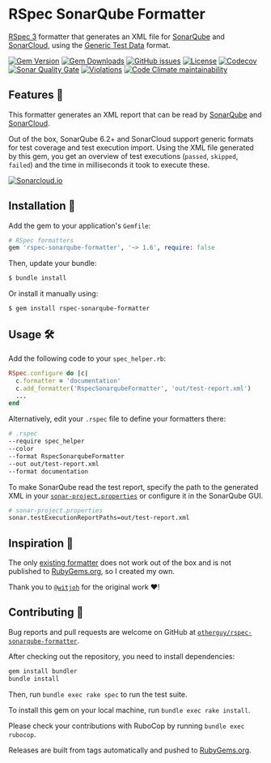 # RSpec SonarQube Formatter

[RSpec 3](https://rspec.info/) formatter that generates an XML file for [SonarQube](https://www.sonarqube.org/) and
[SonarCloud][sonarcloud]️, using the [Generic Test Data](https://docs.sonarqube.org/latest/analysis/generic-test/) format.

[![Gem Version](https://img.shields.io/gem/v/rspec-sonarqube-formatter?style=for-the-badge&logo=rubygems&logoColor=aaa&color=367cd3)][rubygems]
[![Gem Downloads](https://img.shields.io/gem/dt/rspec-sonarqube-formatter?style=for-the-badge&logo=ruby&logoColor=aaa&color=367cd3)][rubygems]
[![GitHub issues](https://img.shields.io/github/issues/otherguy/rspec-sonarqube-formatter?style=for-the-badge&logo=github)][issues]
[![License](https://img.shields.io/github/license/otherguy/rspec-sonarqube-formatter?style=for-the-badge&logo=readthedocs&logoColor=aaa)][license]
[![Codecov](https://img.shields.io/codecov/c/github/otherguy/rspec-sonarqube-formatter?style=for-the-badge&logo=codecov&logoColor=aaa)][codecov]
[![Sonar Quality Gate](https://img.shields.io/sonar/quality_gate/otherguy_rspec-sonarqube-formatter?server=https%3A%2F%2Fsonarcloud.io&style=for-the-badge&logo=sonarcloud&logoColor=aaa)][sonarcloud]
[![Violations](https://img.shields.io/sonar/violations/otherguy_rspec-sonarqube-formatter?server=https%3A%2F%2Fsonarcloud.io&format=short&style=for-the-badge&logo=sonarcloud&logoColor=aaa)][sonarcloud]
[![Code Climate maintainability](https://img.shields.io/codeclimate/maintainability/otherguy/rspec-sonarqube-formatter?style=for-the-badge&logo=codeclimate)][codeclimate]


## Features 🌈

This formatter generates an XML report that can be read by [SonarQube](https://www.sonarqube.org/) and [SonarCloud][sonarcloud]️.

Out of the box, SonarQube 6.2+ and SonarCloud support generic formats for test coverage and test execution import.
Using the XML file generated by this gem, you get an overview of test executions (`passed`, `skipped`, `failed`) and
the time in milliseconds it took to execute these.

[![Sonarcloud.io](documentation/sonarcloud.png)][sonarcloud]️

## Installation 🚀

Add the gem to your application's `Gemfile`:

```ruby
# RSpec formatters
gem 'rspec-sonarqube-formatter', '~> 1.6', require: false
```

Then, update your bundle:

```bash
$ bundle install
```

Or install it manually using:

```bash
$ gem install rspec-sonarqube-formatter
```

## Usage 🛠

Add the following code to your `spec_helper.rb`:

```ruby
RSpec.configure do |c|
  c.formatter = 'documentation'
  c.add_formatter('RspecSonarqubeFormatter', 'out/test-report.xml')
  ...
end
```

Alternatively, edit your `.rspec` file to define your formatters there:

```bash
# .rspec
--require spec_helper
--color
--format RspecSonarqubeFormatter
--out out/test-report.xml
--format documentation
```

To make SonarQube read the test report, specify the path to the generated XML in your
[`sonar-project.properties`](sonar-project.properties) or configure it in the SonarQube GUI.

```bash
# sonar-project.properties
sonar.testExecutionReportPaths=out/test-report.xml
```

## Inspiration 💅

The only [existing formatter](https://github.com/witjoh/rspec_sonar_formatter) does not work out of the box and is not
published to [RubyGems.org](https://rubygems.org/gems/rspec-sonarqube-formatter), so I created my own.

Thank you to [`@witjoh`](https://github.com/witjoh) for the original work ♥️!

## Contributing 🚧

Bug reports and pull requests are welcome on GitHub at [`otherguy/rspec-sonarqube-formatter`](https://github.com/otherguy/rspec-sonarqube-formatter).

After checking out the repository, you need to install dependencies:

```bash
gem install bundler
bundle install
```

Then, run `bundle exec rake spec` to run the test suite.

To install this gem on your local machine, run `bundle exec rake install`.

Please check your contributions with RuboCop by running `bundle exec rubocop`.

Releases are built from tags automatically and pushed to [RubyGems.org][rubygems].

[rubygems]: https://rubygems.org/gems/rspec-sonarqube-formatter
[issues]: https://github.com/otherguy/rspec-sonarqube-formatter/issues
[codecov]: https://app.codecov.io/gh/otherguy/rspec-sonarqube-formatter
[codeclimate]: https://codeclimate.com/github/otherguy/rspec-sonarqube-formatter
[sonarcloud]: https://sonarcloud.io/dashboard?id=otherguy_rspec-sonarqube-formatter
[license]: https://github.com/otherguy/rspec-sonarqube-formatter/blob/main/LICENSE.md
